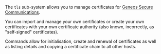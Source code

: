 The `tls` sub-system allows you to manage certificates for [Geneos Secure Communications](https://docs.itrsgroup.com/docs/geneos/current/SSL/ssl_ug.html).

You can import and manage your own certificates or create your own certificates with your own certificate authority (also known, incorrectly, as "self-signed" certificates).

Commands allow for initialisation, create and renewal of certificates as well as listing details and copying a certificate chain to all other hosts.

